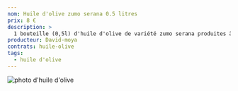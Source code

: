 ```yaml
---
nom: Huile d'olive zumo serana 0.5 litres
prix: 8 €
description: >
  1 bouteille (0,5l) d'huile d'olive de variété zumo serana produites à Valence (Espagne)
producteur: David-moya
contrats: huile-olive
tags: 
  - huile d'olive
---
```


![photo d'huile d'olive](./media/huile-olive.jpg)